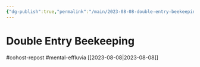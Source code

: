```yaml
---
{"dg-publish":true,"permalink":"/main/2023-08-08-double-entry-beekeeping/"}
---
```


# Double Entry Beekeeping
#cohost-repost #mental-effluvia
[[2023-08-08\|2023-08-08]]

